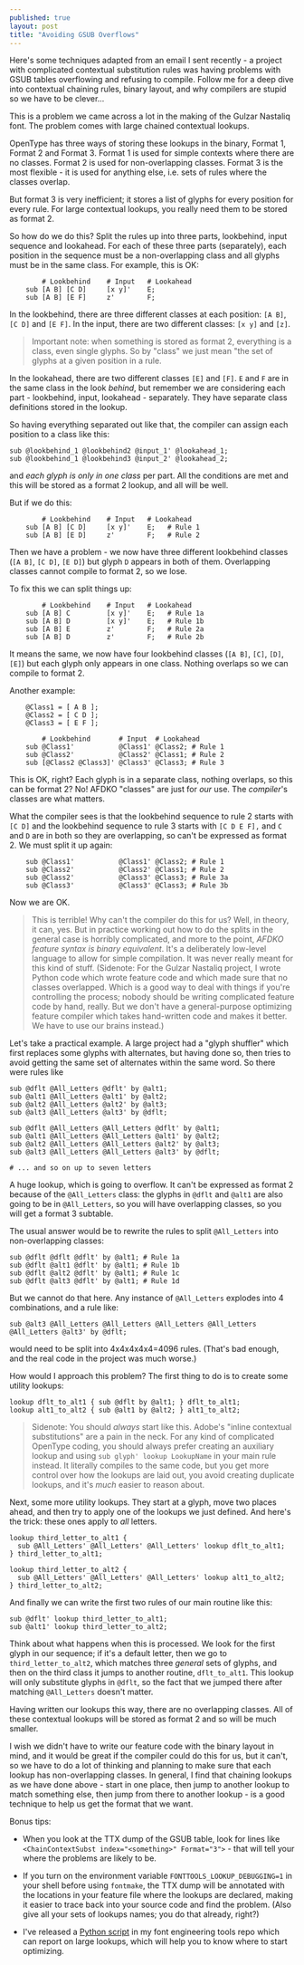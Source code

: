 ```yaml
---
published: true
layout: post
title: "Avoiding GSUB Overflows"
---
```


Here's some techniques adapted from an email I sent recently - a project with complicated contextual substitution rules was having problems with GSUB tables overflowing and refusing to compile. Follow me for a deep dive into contextual chaining rules, binary layout, and why compilers are stupid so we have to be clever...

This is a problem we came across a lot in the making of the Gulzar Nastaliq font. The problem comes with large chained contextual lookups.

OpenType has three ways of storing these lookups in the binary, Format 1, Format 2 and Format 3. Format 1 is used for simple contexts where there are no classes. Format 2 is used for non-overlapping classes. Format 3 is the most flexible - it is used for anything else, i.e. sets of rules where the classes overlap.

But format 3 is very inefficient; it stores a list of glyphs for every position for every rule. For large contextual lookups, you really need them to be stored as format 2.

So how do we do this? Split the rules up into three parts, lookbehind, input sequence and lookahead. For each of these three parts (separately), each position in the sequence must be a non-overlapping class and all glyphs must be in the same class. For example, this is OK:

```fea
        # Lookbehind    # Input   # Lookahead
 	sub [A B] [C D]     [x y]'    E;
 	sub [A B] [E F]     z'        F;
```

In the lookbehind, there are three different classes at each position: `[A B]`, `[C D]` and `[E F]`. In the input, there are two different classes: `[x y]` and `[z]`.

> Important note: when something is stored as format 2, everything is a class, even single glyphs. So by "class" we just mean "the set of glyphs at a given position in a rule.

In the lookahead, there are two different classes `[E]` and `[F]`. `E` and `F` are in the same class in the look _behind_, but remember we are considering each part - lookbehind, input, lookahead - separately. They have separate class definitions stored in the lookup.

So having everything separated out like that, the compiler can assign each position to a class like this:

```fea
sub @lookbehind_1 @lookbehind2 @input_1' @lookahead_1;
sub @lookbehind_1 @lookbehind3 @input_2' @lookahead_2;
```

and _each glyph is only in one class_ per part. All the conditions are met and this will be stored as a format 2 lookup, and all will be well.

But if we do this:

```fea
        # Lookbehind    # Input   # Lookahead
 	sub [A B] [C D]     [x y]'    E;   # Rule 1
  	sub [A B] [E D]     z'        F;   # Rule 2
```

Then we have a problem - we now have three different lookbehind classes (`[A B]`, `[C D]`, `[E D]`) but glyph `D` appears in both of them. Overlapping classes cannot compile to format 2, so we lose.

To fix this we can split things up:

```fea
        # Lookbehind    # Input   # Lookahead
	sub [A B] C         [x y]'    E;   # Rule 1a
 	sub [A B] D         [x y]'    E;   # Rule 1b
 	sub [A B] E         z'        F;   # Rule 2a
 	sub [A B] D         z'        F;   # Rule 2b
```

It means the same, we now have four lookbehind classes (`[A B]`, `[C]`, `[D]`, `[E]`) but each glyph only appears in one class. Nothing overlaps so we can compile to format 2.

Another example:

```fea
 	@Class1 = [ A B ];
 	@Class2 = [ C D ];
 	@Class3 = [ E F ];

        # Lookbehind       # Input  # Lookahead
 	sub @Class1'           @Class1' @Class2; # Rule 1
 	sub @Class2'           @Class2' @Class1; # Rule 2
 	sub [@Class2 @Class3]' @Class3' @Class3; # Rule 3
```

This is OK, right? Each glyph is in a separate class, nothing overlaps, so this can be format 2? No! AFDKO "classes" are just for _our_ use. The _compiler_'s classes are what matters.

What the compiler sees is that the lookbehind sequence to rule 2 starts with `[C D]` and the lookbehind sequence to rule 3 starts with `[C D E F],` and `C` and `D` are in both so they are overlapping, so can't be expressed as format 2. We must split it up again:

```fea
 	sub @Class1'           @Class1' @Class2; # Rule 1
 	sub @Class2'           @Class2' @Class1; # Rule 2
 	sub @Class2'           @Class3' @Class3; # Rule 3a
 	sub @Class3'           @Class3' @Class3; # Rule 3b
```

Now we are OK.

> This is terrible! Why can't the compiler do this for us? Well, in theory, it can, yes. But in practice working out how to do the splits in the general case is horribly complicated, and more to the point, _AFDKO feature syntax is binary equivalent_. It's a deliberately low-level language to allow for simple compilation. It was never really meant for this kind of stuff.
> (Sidenote: For the Gulzar Nastaliq project, I wrote Python code which wrote feature code and which made sure that no classes overlapped. Which is a good way to deal with things if you're controlling the process; nobody should be writing complicated feature code by hand, really. But we don't have a general-purpose optimizing feature compiler which takes hand-written code and makes it better. We have to use our brains instead.)

Let's take a practical example. A large project had a "glyph shuffler" which first replaces some glyphs with alternates, but having done so, then tries to avoid getting the same set of alternates within the same word. So there were rules like

```fea
sub @dflt @All_Letters @dflt' by @alt1;
sub @alt1 @All_Letters @alt1' by @alt2;
sub @alt2 @All_Letters @alt2' by @alt3;
sub @alt3 @All_Letters @alt3' by @dflt;

sub @dflt @All_Letters @All_Letters @dflt' by @alt1;
sub @alt1 @All_Letters @All_Letters @alt1' by @alt2;
sub @alt2 @All_Letters @All_Letters @alt2' by @alt3;
sub @alt3 @All_Letters @All_Letters @alt3' by @dflt;

# ... and so on up to seven letters
```

A huge lookup, which is going to overflow. It can't be expressed as format 2 because of the `@All_Letters` class: the glyphs in `@dflt` and `@alt1` are also going to be in `@All_Letters`, so you will have overlapping classes, so you will get a format 3 subtable.

The usual answer would be to rewrite the rules to split `@All_Letters` into non-overlapping classes:

```fea
sub @dflt @dflt @dflt' by @alt1; # Rule 1a
sub @dflt @alt1 @dflt' by @alt1; # Rule 1b
sub @dflt @alt2 @dflt' by @alt1; # Rule 1c
sub @dflt @alt3 @dflt' by @alt1; # Rule 1d
```

But we cannot do that here. Any instance of `@All_Letters` explodes into 4 combinations, and a rule like:

```fea
sub @alt3 @All_Letters @All_Letters @All_Letters @All_Letters @All_Letters @alt3' by @dflt;
```

would need to be split into 4x4x4x4x4=4096 rules. (That's bad enough, and the real code in the project was much worse.)

How would I approach this problem? The first thing to do is to create some utility lookups:

```fea
lookup dflt_to_alt1 { sub @dflt by @alt1; } dflt_to_alt1;
lookup alt1_to_alt2 { sub @alt1 by @alt2; } alt1_to_alt2;
```

> Sidenote: You should _always_ start like this. Adobe's "inline contextual substitutions" are a pain in the neck. For any kind of complicated OpenType coding, you should always prefer creating an auxiliary lookup and using `sub glyph' lookup LookupName` in your main rule instead. It literally compiles to the same code, but you get more control over how the lookups are laid out, you avoid creating duplicate lookups, and it's _much_ easier to reason about.

Next, some more utility lookups. They start at a glyph, move two places ahead, and then try to apply one of the lookups we just defined. And here's the trick: these ones apply to _all_ letters.

```fea
lookup third_letter_to_alt1 {
  sub @All_Letters' @All_Letters' @All_Letters' lookup dflt_to_alt1;
} third_letter_to_alt1;

lookup third_letter_to_alt2 {
  sub @All_Letters' @All_Letters' @All_Letters' lookup alt1_to_alt2;
} third_letter_to_alt2;
```

And finally we can write the first two rules of our main routine like this:

```fea
sub @dflt' lookup third_letter_to_alt1;
sub @alt1' lookup third_letter_to_alt2;
```

Think about what happens when this is processed. We look for the first glyph in our sequence; if it's a default letter, then we go to `third_letter_to_alt2`, which matches three _general_ sets of glyphs, and then on the third class it jumps to another routine, `dflt_to_alt1`. This lookup will only substitute glyphs in `@dflt`, so the fact that we jumped there after matching `@All_Letters` doesn't matter.

Having written our lookups this way, there are no overlapping classes. All of these contextual lookups will be stored as format 2 and so will be much smaller.

I wish we didn't have to write our feature code with the binary layout in mind, and it would be great if the compiler could do this for us, but it can't, so we have to do a lot of thinking and planning to make sure that each lookup has non-overlapping classes. In general, I find that chaining lookups as we have done above - start in one place, then jump to another lookup to match something else, then jump from there to another lookup - is a good technique to help us get the format that we want.

Bonus tips:

- When you look at the TTX dump of the GSUB table, look for lines like `<ChainContextSubst index="<something>" Format="3">` - that will tell your where the problems are likely to be.

- If you turn on the environment variable `FONTTOOLS_LOOKUP_DEBUGGING=1` in your shell before using `fontmake`, the TTX dump will be annotated with the locations in your feature file where the lookups are declared, making it easier to trace back into your source code and find the problem. (Also give all your sets of lookups names; you do that already, right?)

- I've released a [Python script](https://github.com/simoncozens/font-engineering/blob/master/lookup-size.py) in my font engineering tools repo which can report on large lookups, which will help you to know where to start optimizing.
